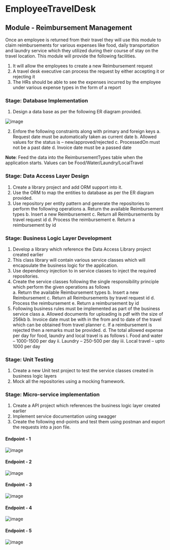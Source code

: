 # EmployeeTravelDesk

## Module - Reimbursement Management

Once an employee is returned from their travel they will use this module to claim reimbursements for various expenses like food, daily transportation and laundry service which they utilized during their course of stay on the travel location. This module will provide the following facilities.
1. It will allow the employees to create a new Reimbursement request 
2. A travel desk executive can process the request by either accepting it or rejecting it 
3. The HRs should be able to see the expenses incurred by the employee under various expense types in the form of a report 

### Stage: Database Implementation 

1. Design a data base as per the following ER diagram provided.

![image](https://github.com/mukund-9652/EmployeeTravelDesk/assets/61533356/c89d3c35-08c6-43ae-bc6b-3f675c1b075d)

2. Enfore the following constraints along with primary and foreign keys 
    a. Request date must be automatically taken as current date 
    b. Allowed values for the status is – new/approved/rejected 
    c. ProcessedOn must not be a past date 
    d. Invoice date must be a passed date 

**Note**: Feed the data into the ReimbursementTypes table when the application starts. Values can be Food/Water/Laundry/LocalTravel 

### Stage: Data Access Layer Design 

1. Create a library project and add ORM support into it.  
2. Use the ORM to map the entities to database as per the ER diagram provided.
3. Use repository per entity pattern and generate the repositories to perform the following operations 
    a. Return the available Reimbursement types 
    b. Insert a new Reimbursement 
    c. Return all Reimbursements by travel request id 
    d. Process the reimbursement 
    e. Return a reimbursement by id 

### Stage: Business Logic Layer Development 

1. Develop a library which reference the Data Access Library project created earlier 
2. This class library will contain various service classes which will encapsulate the business logic for the application. 
3. Use dependency injection to in service classes to inject the required repositories. 
4. Create the service classes following the single responsibility principle which perform the given operations as follows  
    a. Return the available Reimbursement types 
    b. Insert a new Reimbursement 
    c. Return all Reimbursements by travel request id 
    d. Process the reimbursement 
    e. Return a reimbursement by id 
5. Following business rules must be implemented as part of the business service class 
    a. Allowed documents for uploading is pdf with the size of 256kb 
    b. Invoice date must be with in the from and to date of the travel which can be obtained from travel planner 
    c. If a reimbursement is rejected then a remarks must be provided. 
    d. The total allowed expense per day for food, laundry and local travel is as follows 
        i. Food and water – 1000-1500 per day 
       ii. Laundry – 250-500 per day 
      iii. Local travel – upto 1000 per day 

### Stage: Unit Testing 

1. Create a new Unit test project to test the service classes created in business logic layers 
2. Mock all the repositories using a mocking framework. 

### Stage: Micro-service implementation 

1. Create a API project which references the business logic layer created earlier 
2. Implement service documentation using swagger 
3. Create the following end-points and test them using postman and export the requests into a json file. 

#### Endpoint - 1 
![image](https://github.com/mukund-9652/EmployeeTravelDesk/assets/61533356/6e4cda6e-b9c0-4126-a340-e4b6f436259b)
#### Endpoint - 2
![image](https://github.com/mukund-9652/EmployeeTravelDesk/assets/61533356/113c56d8-0d01-4a5d-8190-0d547bb323ec)
#### Endpoint - 3
![image](https://github.com/mukund-9652/EmployeeTravelDesk/assets/61533356/6d42c9cc-4b44-4746-b9e8-d504597159da)
#### Endpoint - 4
![image](https://github.com/mukund-9652/EmployeeTravelDesk/assets/61533356/ee8714cc-33ab-4f18-b1ef-0a8fe9e6e6b3)
#### Endpoint - 5
![image](https://github.com/mukund-9652/EmployeeTravelDesk/assets/61533356/a0532af8-c074-4092-90e4-7ab873631186)
